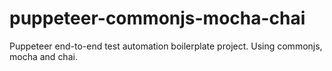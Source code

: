 # puppeteer-commonjs-mocha-chai
Puppeteer end-to-end test automation boilerplate project. Using commonjs, mocha and chai.
